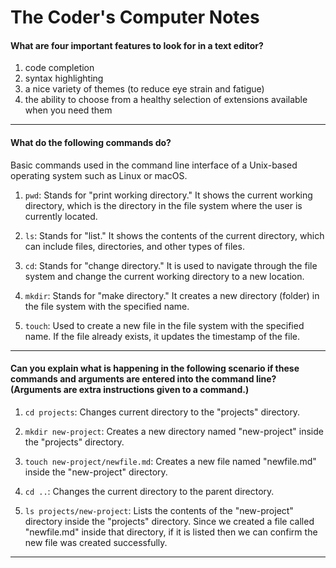# The Coder's Computer Notes

#### What are four important features to look for in a text editor?

1. code completion
2. syntax highlighting
3. a nice variety of themes (to reduce eye strain and fatigue)
4. the ability to choose from a healthy selection of extensions available when you need them

***

#### What do the following commands do?
Basic commands used in the command line interface of a Unix-based operating system such as Linux or macOS. 

1. `pwd`: Stands for "print working directory." It shows the current working directory, which is the directory in the file system where the user is currently located.

2. `ls`: Stands for "list." It shows the contents of the current directory, which can include files, directories, and other types of files.

3. `cd`: Stands for "change directory." It is used to navigate through the file system and change the current working directory to a new location.

4. `mkdir`: Stands for "make directory." It creates a new directory (folder) in the file system with the specified name.

5. `touch`: Used to create a new file in the file system with the specified name. If the file already exists, it updates the timestamp of the file.

***

#### Can you explain what is happening in the following scenario if these commands and arguments are entered into the command line? (Arguments are extra instructions given to a command.)

1. `cd projects`: Changes current directory to the "projects" directory.

2. `mkdir new-project`: Creates a new directory named "new-project" inside the "projects" directory.

3. `touch new-project/newfile.md`: Creates a new file named "newfile.md" inside the "new-project" directory.

4. `cd ..`: Changes the current directory to the parent directory.

5. `ls projects/new-project`: Lists the contents of the "new-project" directory inside the "projects" directory. Since we created a file called "newfile.md" inside that directory, if it is listed then we can confirm the new file was created successfully.

***
